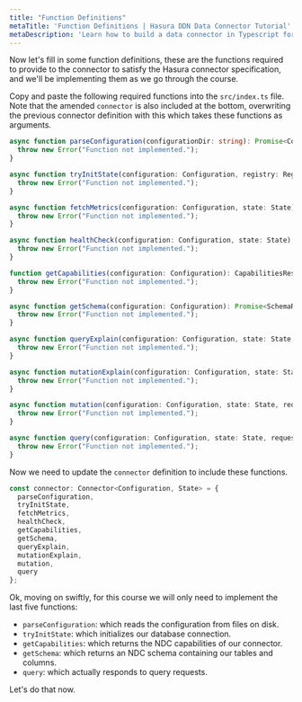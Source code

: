 ```yaml
---
title: "Function Definitions"
metaTitle: 'Function Definitions | Hasura DDN Data Connector Tutorial'
metaDescription: 'Learn how to build a data connector in Typescript for Hasura DDN'
---
```


Now let's fill in some function definitions, these are the functions required to provide to the connector to satisfy 
the Hasura connector specification, and we'll be implementing them as we go through the course.

Copy and paste the following required functions into the `src/index.ts` file. Note that the amended `connector` is 
also included at the bottom, overwriting the previous connector definition with this which takes these functions as 
arguments.

```typescript
async function parseConfiguration(configurationDir: string): Promise<Configuration> {
  throw new Error("Function not implemented.");
}

async function tryInitState(configuration: Configuration, registry: Registry): Promise<State> {
  throw new Error("Function not implemented.");
}

async function fetchMetrics(configuration: Configuration, state: State): Promise<undefined> {
  throw new Error("Function not implemented.");
}

async function healthCheck(configuration: Configuration, state: State): Promise<undefined> {
  throw new Error("Function not implemented.");
}

function getCapabilities(configuration: Configuration): CapabilitiesResponse {
  throw new Error("Function not implemented.");
}

async function getSchema(configuration: Configuration): Promise<SchemaResponse> {
  throw new Error("Function not implemented.");
}

async function queryExplain(configuration: Configuration, state: State, request: QueryRequest): Promise<ExplainResponse> {
  throw new Error("Function not implemented.");
}

async function mutationExplain(configuration: Configuration, state: State, request: MutationRequest): Promise<ExplainResponse> {
  throw new Error("Function not implemented.");
}

async function mutation(configuration: Configuration, state: State, request: MutationRequest): Promise<MutationResponse> {
  throw new Error("Function not implemented.");
}

async function query(configuration: Configuration, state: State, request: QueryRequest): Promise<QueryResponse> {
  throw new Error("Function not implemented.");
}
```

Now we need to update the `connector` definition to include these functions.

```typescript
const connector: Connector<Configuration, State> = {
  parseConfiguration,
  tryInitState,
  fetchMetrics,
  healthCheck,
  getCapabilities,
  getSchema,
  queryExplain,
  mutationExplain,
  mutation,
  query
};
```

Ok, moving on swiftly, for this course we will only need to implement the last five functions: 
- `parseConfiguration`: which reads the configuration from files on disk.
- `tryInitState`: which initializes our database connection. 
- `getCapabilities`: which returns the NDC capabilities of our connector.
- `getSchema`: which returns an NDC schema containing our tables and columns.
- `query`: which actually responds to query requests.

Let's do that now.